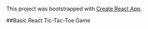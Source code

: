 This project was bootstrapped with [Create React App](https://github.com/facebookincubator/create-react-app).

##Basic React Tic-Tac-Toe Game

